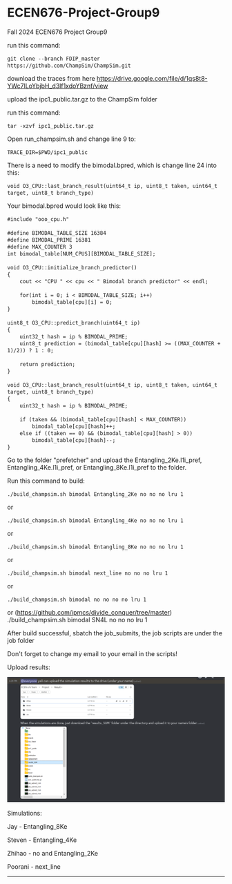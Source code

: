 # ECEN676-Project-Group9
Fall 2024 ECEN676 Project Group9

run this command: 

    git clone --branch FDIP_master https://github.com/ChampSim/ChampSim.git

download the traces from here https://drive.google.com/file/d/1qs8t8-YWc7lLoYbjbH_d3lf1xdoYBznf/view

upload the ipc1_public.tar.gz to the ChampSim folder

run this command:

    tar -xzvf ipc1_public.tar.gz

Open run_champsim.sh and change line 9 to:

    TRACE_DIR=$PWD/ipc1_public

There is a need to modify the bimodal.bpred, which is change line 24 into this: 

    void O3_CPU::last_branch_result(uint64_t ip, uint8_t taken, uint64_t target, uint8_t branch_type)

Your bimodal.bpred would look like this:

    #include "ooo_cpu.h"

    #define BIMODAL_TABLE_SIZE 16384
    #define BIMODAL_PRIME 16381
    #define MAX_COUNTER 3
    int bimodal_table[NUM_CPUS][BIMODAL_TABLE_SIZE];

    void O3_CPU::initialize_branch_predictor()
    {
        cout << "CPU " << cpu << " Bimodal branch predictor" << endl;

        for(int i = 0; i < BIMODAL_TABLE_SIZE; i++)
            bimodal_table[cpu][i] = 0;
    }

    uint8_t O3_CPU::predict_branch(uint64_t ip)
    {
        uint32_t hash = ip % BIMODAL_PRIME;
        uint8_t prediction = (bimodal_table[cpu][hash] >= ((MAX_COUNTER + 1)/2)) ? 1 : 0;

        return prediction;
    }

    void O3_CPU::last_branch_result(uint64_t ip, uint8_t taken, uint64_t target, uint8_t branch_type)
    {
        uint32_t hash = ip % BIMODAL_PRIME;

        if (taken && (bimodal_table[cpu][hash] < MAX_COUNTER))
            bimodal_table[cpu][hash]++;
        else if ((taken == 0) && (bimodal_table[cpu][hash] > 0))
            bimodal_table[cpu][hash]--;
    }


Go to the folder "prefetcher" and upload the Entangling_2Ke.l1i_pref, Entangling_4Ke.l1i_pref, or Entangling_8Ke.l1i_pref to the folder.

Run this command to build:

    ./build_champsim.sh bimodal Entangling_2Ke no no no lru 1

or

    ./build_champsim.sh bimodal Entangling_4Ke no no no lru 1

or

    ./build_champsim.sh bimodal Entangling_8Ke no no no lru 1

or

    ./build_champsim.sh bimodal next_line no no no lru 1

or

    ./build_champsim.sh bimodal no no no no lru 1

or
    (https://github.com/ipmcs/divide_conquer/tree/master)
    ./build_champsim.sh bimodal SN4L no no no lru 1

After build successful, sbatch the job_submits, the job scripts are under the job folder

Don't forget to change my email to your email in the scripts!

Upload results:

![Upload Results](Upload_results.PNG)

Simulations:

Jay - Entangling_8Ke

Steven - Entangling_4Ke

Zhihao - no and Entangling_2Ke

Poorani - next_line

--------------------------------------------------------------------------------------------------------------------------------------------------------------

